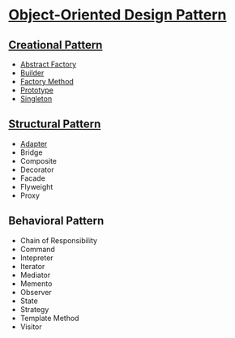 # [Object-Oriented Design Pattern](https://www.javier8a.com/itc/bd1/articulo.pdf)

## [Creational Pattern](https://github.com/Iris-Song/Object-Oriented-Design-Pattern/blob/main/Creational%20Pattern.md)
+ [Abstract Factory](https://github.com/Iris-Song/Object-Oriented-Design-Pattern/blob/main/Creational%20Pattern.md#abstract-factory-kit)
+ [Builder](https://github.com/Iris-Song/Object-Oriented-Design-Pattern/blob/main/Creational%20Pattern.md#builder)
+ [Factory Method](https://github.com/Iris-Song/Object-Oriented-Design-Pattern/blob/main/Creational%20Pattern.md#factory-method-virtual-constructor)
+ [Prototype](https://github.com/Iris-Song/Object-Oriented-Design-Pattern/blob/main/Creational%20Pattern.md#prototype)
+ [Singleton](https://github.com/Iris-Song/Object-Oriented-Design-Pattern/blob/main/Creational%20Pattern.md#singleton)
## [Structural Pattern](./Structural%20Pattern.md)
+ [Adapter]()
+ Bridge
+ Composite
+ Decorator
+ Facade
+ Flyweight
+ Proxy
## Behavioral Pattern
+ Chain of Responsibility
+ Command
+ Intepreter
+ Iterator
+ Mediator
+ Memento
+ Observer
+ State
+ Strategy
+ Template Method
+ Visitor